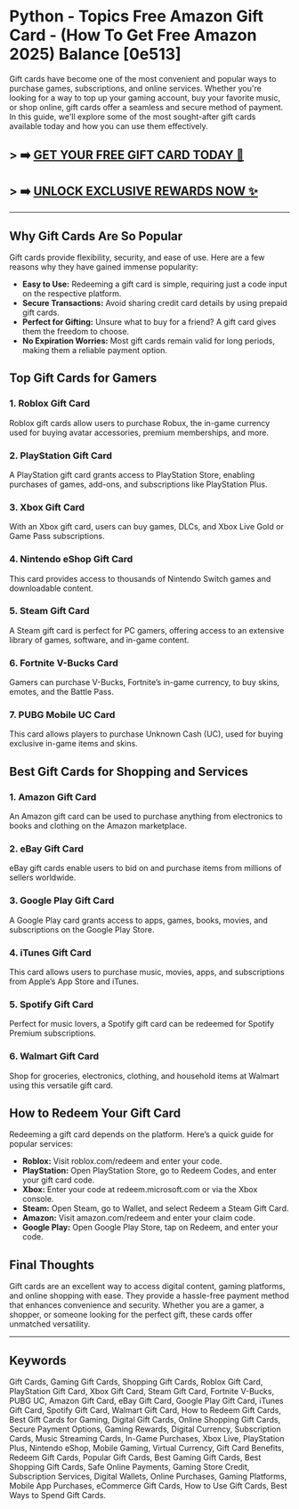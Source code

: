 # Python - Topics Free Amazon Gift Card - (How To Get Free Amazon 2025) Balance [0e513]

Gift cards have become one of the most convenient and popular ways to purchase games, subscriptions, and online services. Whether you're looking for a way to top up your gaming account, buy your favorite music, or shop online, gift cards offer a seamless and secure method of payment. In this guide, we'll explore some of the most sought-after gift cards available today and how you can use them effectively.

## > ➡️ [GET YOUR FREE GIFT CARD TODAY 🎁](https://www.apkhub.site/)  
## > ➡️ [UNLOCK EXCLUSIVE REWARDS NOW ✨](https://www.apkhub.site/)  

------------
## Why Gift Cards Are So Popular

Gift cards provide flexibility, security, and ease of use. Here are a few reasons why they have gained immense popularity:
- **Easy to Use:** Redeeming a gift card is simple, requiring just a code input on the respective platform.
- **Secure Transactions:** Avoid sharing credit card details by using prepaid gift cards.
- **Perfect for Gifting:** Unsure what to buy for a friend? A gift card gives them the freedom to choose.
- **No Expiration Worries:** Most gift cards remain valid for long periods, making them a reliable payment option.

## Top Gift Cards for Gamers

### 1. **Roblox Gift Card**
Roblox gift cards allow users to purchase Robux, the in-game currency used for buying avatar accessories, premium memberships, and more.

### 2. **PlayStation Gift Card**
A PlayStation gift card grants access to PlayStation Store, enabling purchases of games, add-ons, and subscriptions like PlayStation Plus.

### 3. **Xbox Gift Card**
With an Xbox gift card, users can buy games, DLCs, and Xbox Live Gold or Game Pass subscriptions.

### 4. **Nintendo eShop Gift Card**
This card provides access to thousands of Nintendo Switch games and downloadable content.

### 5. **Steam Gift Card**
A Steam gift card is perfect for PC gamers, offering access to an extensive library of games, software, and in-game content.

### 6. **Fortnite V-Bucks Card**
Gamers can purchase V-Bucks, Fortnite’s in-game currency, to buy skins, emotes, and the Battle Pass.

### 7. **PUBG Mobile UC Card**
This card allows players to purchase Unknown Cash (UC), used for buying exclusive in-game items and skins.

## Best Gift Cards for Shopping and Services

### 1. **Amazon Gift Card**
An Amazon gift card can be used to purchase anything from electronics to books and clothing on the Amazon marketplace.

### 2. **eBay Gift Card**
eBay gift cards enable users to bid on and purchase items from millions of sellers worldwide.

### 3. **Google Play Gift Card**
A Google Play card grants access to apps, games, books, movies, and subscriptions on the Google Play Store.

### 4. **iTunes Gift Card**
This card allows users to purchase music, movies, apps, and subscriptions from Apple’s App Store and iTunes.

### 5. **Spotify Gift Card**
Perfect for music lovers, a Spotify gift card can be redeemed for Spotify Premium subscriptions.

### 6. **Walmart Gift Card**
Shop for groceries, electronics, clothing, and household items at Walmart using this versatile gift card.

## How to Redeem Your Gift Card

Redeeming a gift card depends on the platform. Here’s a quick guide for popular services:

- **Roblox:** Visit roblox.com/redeem and enter your code.
- **PlayStation:** Open PlayStation Store, go to Redeem Codes, and enter your gift card code.
- **Xbox:** Enter your code at redeem.microsoft.com or via the Xbox console.
- **Steam:** Open Steam, go to Wallet, and select Redeem a Steam Gift Card.
- **Amazon:** Visit amazon.com/redeem and enter your claim code.
- **Google Play:** Open Google Play Store, tap on Redeem, and enter your code.

## Final Thoughts

Gift cards are an excellent way to access digital content, gaming platforms, and online shopping with ease. They provide a hassle-free payment method that enhances convenience and security. Whether you are a gamer, a shopper, or someone looking for the perfect gift, these cards offer unmatched versatility.

---

## Keywords
Gift Cards, Gaming Gift Cards, Shopping Gift Cards, Roblox Gift Card, PlayStation Gift Card, Xbox Gift Card, Steam Gift Card, Fortnite V-Bucks, PUBG UC, Amazon Gift Card, eBay Gift Card, Google Play Gift Card, iTunes Gift Card, Spotify Gift Card, Walmart Gift Card, How to Redeem Gift Cards, Best Gift Cards for Gaming, Digital Gift Cards, Online Shopping Gift Cards, Secure Payment Options, Gaming Rewards, Digital Currency, Subscription Cards, Music Streaming Cards, In-Game Purchases, Xbox Live, PlayStation Plus, Nintendo eShop, Mobile Gaming, Virtual Currency, Gift Card Benefits, Redeem Gift Cards, Popular Gift Cards, Best Gaming Gift Cards, Best Shopping Gift Cards, Safe Online Payments, Gaming Store Credit, Subscription Services, Digital Wallets, Online Purchases, Gaming Platforms, Mobile App Purchases, eCommerce Gift Cards, How to Use Gift Cards, Best Ways to Spend Gift Cards.


